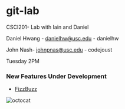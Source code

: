 git-lab
=======

CSCI201- Lab with Iain and Daniel

Daniel Hwang - danielhw@usc.edu - danielhw

John Nash- johnpnas@usc.edu - codejoust


Tuesday 2PM

### New Features Under Development
  + [FizzBuzz](http://www.codinghorror.com/blog/2007/02/why-cant-programmers-program.html)

![octocat](http://octodex.github.com/images/baracktocat.jpg)